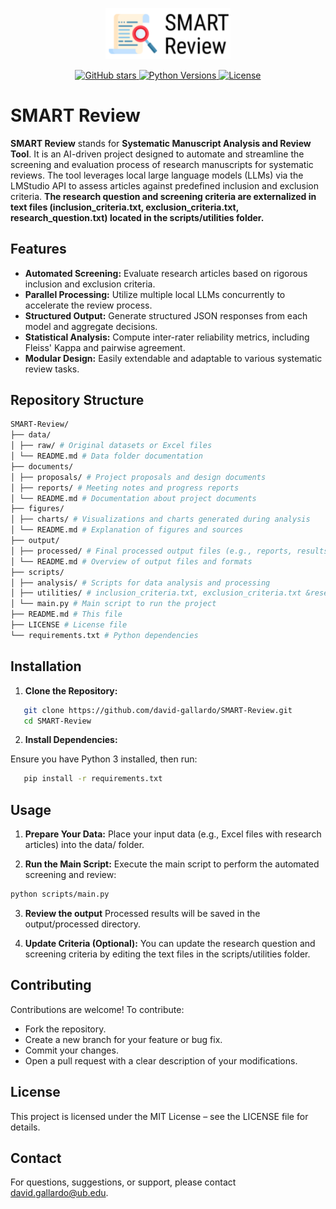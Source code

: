 <p align="center">
  <img src="figures/logo/smart_review_logo.png" alt="SMART Review Logo" width="200">
</p>

<p align="center">
  <a href="https://github.com/david-gallardo/SMART-Review">
    <img src="https://img.shields.io/github/stars/david-gallardo/SMART-Review?style=social" alt="GitHub stars">
  </a>
  <a href="https://www.python.org/">
    <img src="https://img.shields.io/badge/python-3.9%20%7C%203.10%20%7C%203.11-blue" alt="Python Versions">
  </a>
  <a href="LICENSE">
    <img src="https://img.shields.io/badge/license-MIT-green" alt="License">
  </a>
</p>

# SMART Review

**SMART Review** stands for **Systematic Manuscript Analysis and Review Tool**. It is an AI-driven project designed to automate and streamline the screening and evaluation process of research manuscripts for systematic reviews. The tool leverages local large language models (LLMs) via the LMStudio API to assess articles against predefined inclusion and exclusion criteria. **The research question and screening criteria are externalized in text files (inclusion_criteria.txt, exclusion_criteria.txt, research_question.txt) located in the scripts/utilities folder.**

## Features

- **Automated Screening:** Evaluate research articles based on rigorous inclusion and exclusion criteria.
- **Parallel Processing:** Utilize multiple local LLMs concurrently to accelerate the review process.
- **Structured Output:** Generate structured JSON responses from each model and aggregate decisions.
- **Statistical Analysis:** Compute inter-rater reliability metrics, including Fleiss' Kappa and pairwise agreement.
- **Modular Design:** Easily extendable and adaptable to various systematic review tasks.

## Repository Structure

```bash
SMART-Review/ 
├── data/ 
│ ├── raw/ # Original datasets or Excel files 
│ └── README.md # Data folder documentation 
├── documents/ 
│ ├── proposals/ # Project proposals and design documents 
│ ├── reports/ # Meeting notes and progress reports 
│ └── README.md # Documentation about project documents 
├── figures/ 
│ ├── charts/ # Visualizations and charts generated during analysis 
│ └── README.md # Explanation of figures and sources 
├── output/ 
│ ├── processed/ # Final processed output files (e.g., reports, results) 
│ └── README.md # Overview of output files and formats 
├── scripts/ 
│ ├── analysis/ # Scripts for data analysis and processing 
│ ├── utilities/ # inclusion_criteria.txt, exclusion_criteria.txt &research_question.txt 
│ └── main.py # Main script to run the project 
├── README.md # This file 
├── LICENSE # License file
└── requirements.txt # Python dependencies
```

## Installation

1. **Clone the Repository:**

```bash
   git clone https://github.com/david-gallardo/SMART-Review.git
   cd SMART-Review
   ```

2. **Install Dependencies:**

Ensure you have Python 3 installed, then run:
```bash
   pip install -r requirements.txt
   ```  

## Usage

1. **Prepare Your Data:**
Place your input data (e.g., Excel files with research articles) into the data/ folder.

2. **Run the Main Script:**
Execute the main script to perform the automated screening and review:

```bash
python scripts/main.py
```

3. **Review the output**
Processed results will be saved in the output/processed directory.

4. **Update Criteria (Optional):**
You can update the research question and screening criteria by editing the text files in the scripts/utilities folder.

## Contributing

Contributions are welcome! To contribute:

   - Fork the repository.
   - Create a new branch for your feature or bug fix.
   - Commit your changes.
   - Open a pull request with a clear description of your modifications.

## License

This project is licensed under the MIT License – see the LICENSE file for details.

## Contact

For questions, suggestions, or support, please contact david.gallardo@ub.edu.
